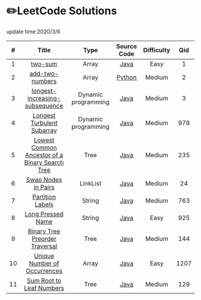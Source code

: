  # ✏️LeetCode Solutions
  update time:2020/3/6
  
   | # | Title | Type | Source Code | Difficulty | Qid |
   |:---:|:---:|:---:|:---:|:---:|:---:|
   |1|[two-sum](https://leetcode.com/problems/two-sum)| Array | [Java](SourceCode/src/SwapNodesPairs.java) |Easy|1|
   |2|[add-two-numbers](https://leetcode.com/problems/add-two-numbers)| Array |[Python](SourceCode/src/SwapNodesPairs.java)|Medium|2|
   |3|[longest-increasing-subsequence](https://leetcode-cn.com/problems/longest-increasing-subsequence/)| Dynamic programming |[Java](SourceCode/src/SwapNodesPairs.java)|Medium|3|
   |4|[Longest Turbulent Subarray](https://leetcode-cn.com/problems/longest-turbulent-subarray/)| Dynamic programming |[Java](SourceCode/src/SwapNodesPairs.java)|Medium|978|
   |5|[Lowest Common Ancestor of a Binary Search Tree](https://leetcode-cn.com/problems/longest-increasing-subsequence/)| Tree |[Java](SourceCode/src/SwapNodesPairs.java)|Medium|235|
   |6|[Swap Nodes in Pairs](https://leetcode-cn.com/problems/swap-nodes-in-pairs/)| LinkList |[Java](SourceCode/src/SwapNodesPairs.java)|Medium|24|
   |7|[Partition Labels](https://leetcode-cn.com/problems/partition-labels/)| String |[Java](SourceCode/src/PartitionLabels.java)|Medium|763|
   |8|[Long Pressed Name](https://leetcode-cn.com/problems/long-pressed-name/)| String |[Java](SourceCode/src/LongPressedName.java)|Easy|925|
   |9|[Binary Tree Preorder Traversal](https://leetcode-cn.com/problems/binary-tree-preorder-traversal/)| Tree |[Java](SourceCode/src/BinaryTreePreorderTraversal.java)|Medium|144|
   |10|[Unique Number of Occurrences](https://leetcode-cn.com/problems/unique-number-of-occurrences/)| Array |[Java](SourceCode/src/UniqueNumberOccurrences.java)|Easy|1207|
   |11|[Sum Root to Leaf Numbers](https://leetcode-cn.com/problems/sum-root-to-leaf-numbers/)| Tree |[Java](SourceCode/src/SumRootLeafNumbers.java)|Medium|129|
   